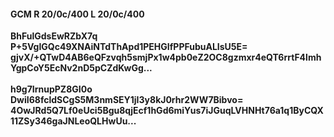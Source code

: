 #### GCM R 20/0c/400 L 20/0c/400
**BhFulGdsEwRZbX7q**<br/>**P+5VgIGQc49XNAiNTdThApd1PEHGIfPPFubuALIsU5E=**<br/>**gjvX/+QTwD4AB6eQFzvqh5smjPx1w4pb0eZ2OC8gzmxr4eQT6rrtF4lmhYgpCoY5EcNv2nD5pCZdKwGg...**<br/><br/>
**h9g7IrnupPZ8GI0o**<br/>**DwiI68fcldSCgS5M3nmSEY1jI3y8kJ0rhr2WW7Bibvo=**<br/>**4OwJRd5Q7Lf0eUci5Bgu8qjEcf1hGd6miYus7iJGuqLVHNHt76a1q1ByCQX11ZSy346gaJNLeoQLHwUu...**